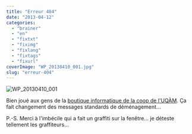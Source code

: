 ```yaml
---
title: "Erreur 404"
date: "2013-04-12"
categories: 
  - "brainer"
  - "en"
  - "fixtxt"
  - "fiximg"
  - "fixlang"
  - "fixtags"
  - "fixurl"
coverImage: "WP_20130410_001.jpg"
slug: "erreur-404"
---
```


![WP_20130410_001](images/WP_20130410_001.jpg)

Bien joué aux gens de la [boutique informatique de la coop de l'UQÀM](https://www.coopuqam.com/7-Boutique-informatique-succursale.html). Ça fait changement des messages standards de déménagement...

P.-S. Merci à l'imbécile qui a fait un graffiti sur la fenêtre... je déteste tellement les graffiteurs...
